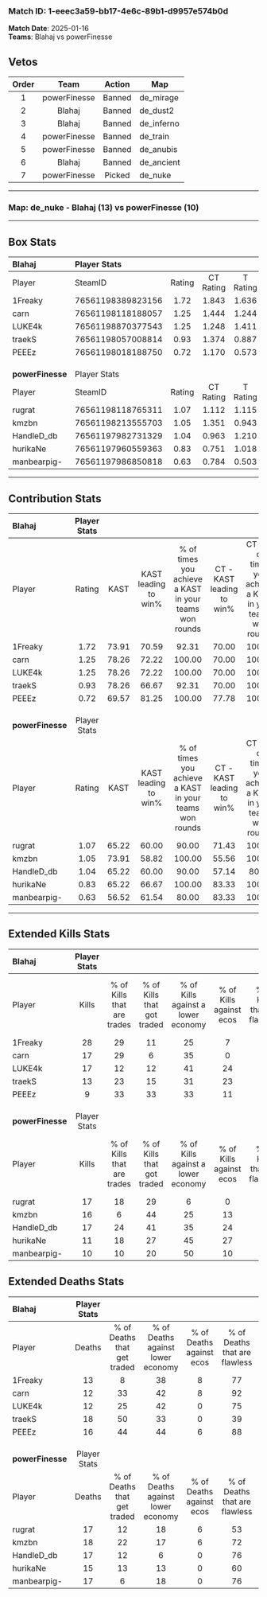 ### Match ID: 1-eeec3a59-bb17-4e6c-89b1-d9957e574b0d  
**Match Date**: 2025-01-16  
**Teams**: Blahaj vs powerFinesse  

## Vetos  

| Order | Team | Action | Map |
| :---: | :--: | :----: | --- |
| 1 | powerFinesse | Banned | de_mirage |
| 2 | Blahaj | Banned | de_dust2 |
| 3 | Blahaj | Banned | de_inferno |
| 4 | powerFinesse | Banned | de_train |
| 5 | powerFinesse | Banned | de_anubis |
| 6 | Blahaj | Banned | de_ancient |
| 7 | powerFinesse | Picked | de_nuke |

---  

### **Map**: de_nuke - Blahaj (13) vs powerFinesse (10)  
---  

## Box Stats  

| **Blahaj**       | Player Stats      |        |           |          |       |       |       |         |        |      |     |
| :- | :- | :-: | :-: | :-: | :-: | :-: | :-: | :-: | :-: | :-: | :-: |
| Player           | SteamID           | Rating | CT Rating | T Rating | KAST  |  ADR  | Kills | Assists | Deaths | K/D  | HS% |
| 1Freaky          | 76561198389823156 |  1.72  |   1.843   |  1.636   | 73.91 | 112.2 |  28   |    2    |   13   | 2.15 | 60  |
| carn             | 76561198118188057 |  1.25  |   1.444   |  1.244   | 78.26 | 76.1  |  17   |    4    |   12   | 1.42 | 47  |
| LUKE4k           | 76561198870377543 |  1.25  |   1.248   |  1.411   | 78.26 | 74.1  |  17   |    5    |   12   | 1.42 | 29  |
| traekS           | 76561198057008814 |  0.93  |   1.374   |  0.887   | 78.26 | 62.9  |  13   |    6    |   18   | 0.72 | 46  |
| PEEEz            | 76561198018188750 |  0.72  |   1.170   |  0.573   | 69.57 | 49.9  |   9   |    6    |   16   | 0.56 | 44  |
|                  |                   |        |           |          |       |       |       |         |        |      |     |
|                  |                   |        |           |          |       |       |       |         |        |      |     |
|                  |                   |        |           |          |       |       |       |         |        |      |     |
| **powerFinesse** | Player Stats      |        |           |          |       |       |       |         |        |      |     |
| Player           | SteamID           | Rating | CT Rating | T Rating | KAST  |  ADR  | Kills | Assists | Deaths | K/D  | HS% |
| rugrat           | 76561198118765311 |  1.07  |   1.112   |  1.115   | 65.22 | 83.6  |  17   |    4    |   17   | 1.00 | 64  |
| kmzbn            | 76561198213555703 |  1.05  |   1.351   |  0.943   | 73.91 | 74.5  |  16   |    5    |   18   | 0.89 | 50  |
| HandleD_db       | 76561197982731329 |  1.04  |   0.963   |  1.210   | 65.22 | 74.0  |  17   |    4    |   17   | 1.00 | 41  |
| hurikaNe         | 76561197960559363 |  0.83  |   0.751   |  1.018   | 65.22 | 63.7  |  11   |    6    |   15   | 0.73 | 36  |
| manbearpig-      | 76561197986850818 |  0.63  |   0.784   |  0.503   | 56.52 | 48.7  |  10   |    5    |   17   | 0.59 | 60  |
---  

## Contribution Stats  

| **Blahaj**       | Player Stats |       |                      |                                                        |                           |                                                             |                          |                                                            |
| :- | :-: | :-: | :-: | :-: | :-: | :-: | :-: | :-: |
| Player           |    Rating    | KAST  | KAST leading to win% | % of times you achieve a KAST in your teams won rounds | CT - KAST leading to win% | CT - % of times you achieve a KAST in your teams won rounds | T - KAST leading to win% | T - % of times you achieve a KAST in your teams won rounds |
| 1Freaky          |     1.72     | 73.91 |        70.59         |                         92.31                          |           70.00           |                           100.00                            |          71.43           |                           83.33                            |
| carn             |     1.25     | 78.26 |        72.22         |                         100.00                         |           70.00           |                           100.00                            |          75.00           |                           100.00                           |
| LUKE4k           |     1.25     | 78.26 |        72.22         |                         100.00                         |           70.00           |                           100.00                            |          75.00           |                           100.00                           |
| traekS           |     0.93     | 78.26 |        66.67         |                         92.31                          |           70.00           |                           100.00                            |          62.50           |                           83.33                            |
| PEEEz            |     0.72     | 69.57 |        81.25         |                         100.00                         |           77.78           |                           100.00                            |          85.71           |                           100.00                           |
|                  |              |       |                      |                                                        |                           |                                                             |                          |                                                            |
|                  |              |       |                      |                                                        |                           |                                                             |                          |                                                            |
|                  |              |       |                      |                                                        |                           |                                                             |                          |                                                            |
| **powerFinesse** | Player Stats |       |                      |                                                        |                           |                                                             |                          |                                                            |
| Player           |    Rating    | KAST  | KAST leading to win% | % of times you achieve a KAST in your teams won rounds | CT - KAST leading to win% | CT - % of times you achieve a KAST in your teams won rounds | T - KAST leading to win% | T - % of times you achieve a KAST in your teams won rounds |
| rugrat           |     1.07     | 65.22 |        60.00         |                         90.00                          |           71.43           |                           100.00                            |          50.00           |                           80.00                            |
| kmzbn            |     1.05     | 73.91 |        58.82         |                         100.00                         |           55.56           |                           100.00                            |          62.50           |                           100.00                           |
| HandleD_db       |     1.04     | 65.22 |        60.00         |                         90.00                          |           57.14           |                            80.00                            |          62.50           |                           100.00                           |
| hurikaNe         |     0.83     | 65.22 |        66.67         |                         100.00                         |           83.33           |                           100.00                            |          55.56           |                           100.00                           |
| manbearpig-      |     0.63     | 56.52 |        61.54         |                         80.00                          |           83.33           |                           100.00                            |          42.86           |                           60.00                            |
---  

## Extended Kills Stats  

| **Blahaj**       | Player Stats |                            |                            |                                    |                         |                              |                                 |                                       |                    |           |
| :- | :-: | :-: | :-: | :-: | :-: | :-: | :-: | :-: | :-: | :-: |
| Player           |    Kills     | % of Kills that are trades | % of Kills that got traded | % of Kills against a lower economy | % of Kills against ecos | % of Kills that are flawless | % of Kills that are close duels | % of Kills that are assisted by flash | Pistol Round Kills | AWP Kills |
| 1Freaky          |      28      |             29             |             11             |                 25                 |            7            |              57              |                7                |                   4                   |         5          |     2     |
| carn             |      17      |             29             |             6              |                 35                 |            0            |              65              |                0                |                   0                   |         3          |     6     |
| LUKE4k           |      17      |             12             |             12             |                 41                 |           24            |              88              |                6                |                   0                   |         1          |     0     |
| traekS           |      13      |             23             |             15             |                 31                 |           23            |              77              |                0                |                   8                   |         0          |     0     |
| PEEEz            |      9       |             33             |             33             |                 33                 |           11            |              44              |                0                |                   0                   |         1          |     0     |
|                  |              |                            |                            |                                    |                         |                              |                                 |                                       |                    |           |
|                  |              |                            |                            |                                    |                         |                              |                                 |                                       |                    |           |
|                  |              |                            |                            |                                    |                         |                              |                                 |                                       |                    |           |
| **powerFinesse** | Player Stats |                            |                            |                                    |                         |                              |                                 |                                       |                    |           |
| Player           |    Kills     | % of Kills that are trades | % of Kills that got traded | % of Kills against a lower economy | % of Kills against ecos | % of Kills that are flawless | % of Kills that are close duels | % of Kills that are assisted by flash | Pistol Round Kills | AWP Kills |
| rugrat           |      17      |             18             |             29             |                 6                  |            0            |              71              |                0                |                   6                   |         0          |     0     |
| kmzbn            |      16      |             6              |             44             |                 25                 |           13            |              63              |                0                |                  13                   |         0          |     0     |
| HandleD_db       |      17      |             24             |             41             |                 35                 |           24            |              65              |               12                |                   6                   |         1          |     1     |
| hurikaNe         |      11      |             18             |             27             |                 45                 |           27            |              91              |                0                |                   0                   |         0          |     0     |
| manbearpig-      |      10      |             10             |             20             |                 50                 |           10            |              80              |                0                |                   0                   |         0          |     0     |
## Extended Deaths Stats  

| **Blahaj**       | Player Stats |                             |                                   |                          |                               |                            |                           |               |
| :- | :-: | :-: | :-: | :-: | :-: | :-: | :-: | :-: |
| Player           |    Deaths    | % of Deaths that get traded | % of Deaths against lower economy | % of Deaths against ecos | % of Deaths that are flawless | % of Deaths that are close | % of Deaths while blinded | Deaths to AWP |
| 1Freaky          |      13      |              8              |                38                 |            8             |              77               |             0              |             0             |       1       |
| carn             |      12      |             33              |                42                 |            8             |              92               |             0              |             8             |       0       |
| LUKE4k           |      12      |             25              |                42                 |            0             |              75               |             0              |            17             |       0       |
| traekS           |      18      |             50              |                33                 |            0             |              39               |             11             |             6             |       0       |
| PEEEz            |      16      |             44              |                44                 |            6             |              88               |             0              |             0             |       0       |
|                  |              |                             |                                   |                          |                               |                            |                           |               |
|                  |              |                             |                                   |                          |                               |                            |                           |               |
|                  |              |                             |                                   |                          |                               |                            |                           |               |
| **powerFinesse** | Player Stats |                             |                                   |                          |                               |                            |                           |               |
| Player           |    Deaths    | % of Deaths that get traded | % of Deaths against lower economy | % of Deaths against ecos | % of Deaths that are flawless | % of Deaths that are close | % of Deaths while blinded | Deaths to AWP |
| rugrat           |      17      |             12              |                18                 |            6             |              53               |             0              |             0             |       1       |
| kmzbn            |      18      |             22              |                17                 |            6             |              72               |             6              |            11             |       1       |
| HandleD_db       |      17      |             12              |                 6                 |            0             |              76               |             0              |             0             |       3       |
| hurikaNe         |      15      |             13              |                13                 |            0             |              60               |             7              |             0             |       1       |
| manbearpig-      |      17      |              6              |                18                 |            0             |              76               |             6              |             0             |       2       |
